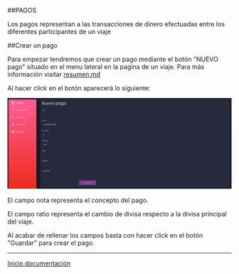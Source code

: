 ##PAGOS

Los pagos representan a las transacciones de dinero efectuadas entre los diferentes participantes de un viaje

##Crear un pago

Para empezar tendremos que crear un pago mediante el botón "NUEVO pago" situado en el menu lateral en la pagina de un viaje. Para más información visitar [resumen.md](resumen.md)

Al hacer click en el botón aparecerá lo siguiente:

![41](../images/41.PNG)

El campo nota representa el concepto del pago.

El campo ratio representa el cambio de divisa respecto a la divisa principal del viaje.

Al acabar de rellenar los campos basta con hacer click en el botón "Guardar" para crear el pago.

---

[Inicio documentación](../README.md)
